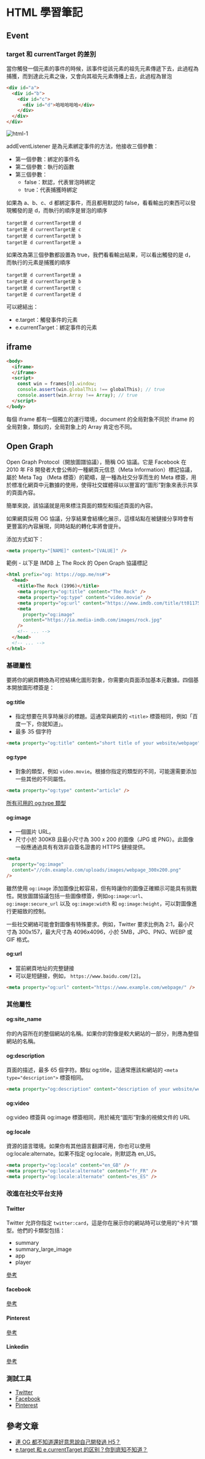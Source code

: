 # HTML 學習筆記

## Event

### target 和 currentTarget 的差別

當你觸發一個元素的事件的時候，該事件從該元素的祖先元素傳遞下去，此過程為捕獲，而到達此元素之後，又會向其祖先元素傳播上去，此過程為冒泡

```html
<div id="a">
  <div id="b">
    <div id="c">
      <div id="d">哈哈哈哈哈</div>
    </div>
  </div>
</div>
```

![html-1](./images/html-1.png)

addEventListener 是為元素綁定事件的方法，他接收三個參數：

* 第一個參數：綁定的事件名
* 第二個參數：執行的函數
* 第三個參數：
    * false：默認，代表冒泡時綁定
    * true：代表捕獲時綁定

如果為 a、b、c、d 都綁定事件，而且都用默認的 false，看看輸出的東西可以發現觸發的是 d，而執行的順序是冒泡的順序

    target是 d currentTarget是 d
    target是 d currentTarget是 c
    target是 d currentTarget是 b
    target是 d currentTarget是 a

如果改為第三個參數都設置為 true，我們看看輸出結果，可以看出觸發的是 d，而執行的元素是捕獲的順序

    target是 d currentTarget是 a
    target是 d currentTarget是 b
    target是 d currentTarget是 c
    target是 d currentTarget是 d

可以總結出：

* e.target：觸發事件的元素
* e.currentTarget：綁定事件的元素

## iframe

```html
<body>
  <iframe>
  </iframe>
  <script>
    const win = frames[0].window;
    console.assert(win.globalThis !== globalThis); // true
    console.assert(win.Array !== Array); // true
  </script>
</body>
```

每個 iframe 都有一個獨立的運行環境，document 的全局對象不同於 iframe 的全局對象，類似的，全局對象上的 Array 肯定也不同。

## Open Graph

Open Graph Protocol（開放圖譜協議），簡稱 OG 協議。它是 Facebook 在 2010 年 F8 開發者大會公佈的一種網頁元信息（Meta Information）標記協議，屬於 Meta Tag （Meta 標簽）的範疇，是一種為社交分享而生的 Meta 標簽，用於標准化網頁中元數據的使用，使得社交媒體得以以豐富的“圖形”對象來表示共享的頁面內容。

簡單來說，該協議就是用來標注頁面的類型和描述頁面的內容。

如果網頁採用 OG 協議，分享結果會結構化展示，這樣站點在被鏈接分享時會有更豐富的內容展現，同時站點的轉化率將會提升。

添加方式如下：

```html
<meta property="[NAME]" content="[VALUE]" />
```

範例 - 以下是 IMDB 上 The Rock 的 Open Graph 協議標記

```html
<html prefix="og: https://ogp.me/ns#">
  <head>
    <title>The Rock (1996)</title>
    <meta property="og:title" content="The Rock" />
    <meta property="og:type" content="video.movie" />
    <meta property="og:url" content="https://www.imdb.com/title/tt0117500/" />
    <meta
      property="og:image"
      content="https://ia.media-imdb.com/images/rock.jpg"
    />
    <!-- ... -->
  </head>
  <!-- ... -->
</html>
```

### 基礎屬性

要將你的網頁轉換為可控結構化圖形對象，你需要向頁面添加基本元數據。四個基本開放圖形標簽是：

#### og:title

* 指定想要在共享時展示的標題。這通常與網頁的 `<title>` 標簽相同，例如「百度一下，你就知道」。
* 最多 35 個字符

```html
<meta property="og:title" content="short title of your website/webpage" />
```

#### og:type

* 對象的類型，例如 `video.movie`。根據你指定的類型的不同，可能還需要添加一些其他的不同屬性。

```html
<meta property="og:type" content="article" />
```

[所有可用的 og:type 類型](http://ogp.me/#types)

#### og:image

* 一個圖片 URL。
* 尺寸小於 300KB 且最小尺寸為 300 x 200 的圖像（JPG 或 PNG）。此圖像一般應通過具有有效非自簽名證書的 HTTPS 鏈接提供。

```html
<meta
  property="og:image"
  content="//cdn.example.com/uploads/images/webpage_300x200.png"
/>
```

雖然使用 `og:image` 添加圖像比較容易，但有時讓你的圖像正確顯示可能具有挑戰性。開放圖譜協議包括一些圖像標簽，例如`og:image:url`、 `og:image:secure_url` 以及 `og:image:width` 和 `og:image:height`，可以對圖像進行更細致的控制。

一些社交網絡可能會對圖像有特殊要求。例如，Twitter 要求比例為 2:1，最小尺寸為 300x157，最大尺寸為 4096x4096，小於 5MB，JPG、PNG、WEBP 或 GIF 格式。

#### og:url

* 當前網頁地址的完整鏈接
* 可以是短鏈接，例如， `https://www.baidu.com/[2]`。

```html
<meta property="og:url" content="https://www.example.com/webpage/" />
```

### 其他屬性

#### og:site_name

你的內容所在的整個網站的名稱。如果你的對像是較大網站的一部分，則應為整個網站的名稱。

#### og:description

頁面的描述，最多 65 個字符。類似 og:title，這通常應該和網站的 `<meta type="description">` 標簽相同。

```html
<meta property="og:description" content="description of your website/webpage" />
```

#### og:video

og:video 標簽與 og:image 標簽相同，用於補充“圖形”對象的視頻文件的 URL

#### og:locale

資源的語言環境。如果你有其他語言翻譯可用，你也可以使用 og:locale:alternate。如果不指定 og:locale，則默認為 en_US。

```html
<meta property="og:locale" content="en_GB" />
<meta property="og:locale:alternate" content="fr_FR" />
<meta property="og:locale:alternate" content="es_ES" />
```

### 改進在社交平台支持

#### Twitter

Twitter 允許你指定 `twitter:card`，這是你在展示你的網站時可以使用的“卡片”類型。他們的卡類型包括：

* summary
* summary_large_image
* app
* player

[參考](https://developer.twitter.com/en/docs/twitter-for-websites/cards/guides/getting-started)

#### facebook

[參考](https://developers.facebook.com/docs/sharing/webmasters)

#### Pinterest

[參考](https://developers.pinterest.com/docs/rich-pins/overview/)

#### Linkedin

[參考](https://www.linkedin.com/help/linkedin/answer/46687/making-your-website-shareable-on-linkedin)

### 測試工具

* [Twitter](https://cards-dev.twitter.com/validator)
* [Facebook](https://developers.facebook.com/tools/debug/)
* [Pinterest](https://developers.pinterest.com/tools/url-debugger)

## 參考文章

* [連 OG 都不知道還好意思說自己開發過 H5？](https://mp.weixin.qq.com/s/DiLZZaJ8ru2VqOEzB1EIbA)
* [e.target 和 e.currentTarget 的区别？你到底知不知道？](https://mp.weixin.qq.com/s/B3AHkbdr7wlQB8-Fk5CgTg)
